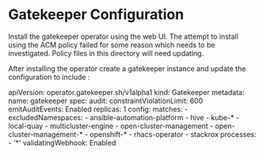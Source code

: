 # Gatekeeper Configuration

Install the gatekeeper operator using the web UI. The attempt to install using the ACM policy failed for some reason which needs to be investigated. Policy files in this directory will need updating.

After installing the operator create a gatekeeper instance and update the configuration to include :

apiVersion: operator.gatekeeper.sh/v1alpha1
kind: Gatekeeper
metadata:
  name: gatekeeper
spec:
  audit:
    constraintViolationLimit: 600
    emitAuditEvents: Enabled
    replicas: 1
  config:
    matches:
      - excludedNamespaces:
          - ansible-automation-platform
          - hive
          - kube-*
          - local-quay
          - multicluster-engine
          - open-cluster-management
          - open-cluster-management-*
          - openshift-*
          - rhacs-operator
          - stackrox
        processes:
          - '*'
  validatingWebhook: Enabled

